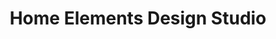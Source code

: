 ---
title: "Home Elements Design Studio"
url: /chesterfield/home-elements-design-studio/
shop: Allgemein
---